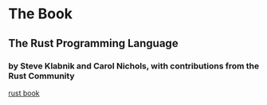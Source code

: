 # The Book

## The Rust Programming Language
### by Steve Klabnik and Carol Nichols, with contributions from the Rust Community

[rust book](https://doc.rust-lang.org/book/)
